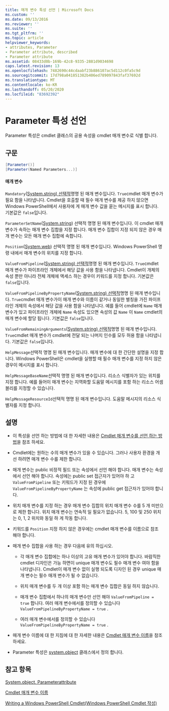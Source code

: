 ```yaml
---
title: 매개 변수 특성 선언 | Microsoft Docs
ms.custom: ''
ms.date: 09/13/2016
ms.reviewer: ''
ms.suite: ''
ms.tgt_pltfrm: ''
ms.topic: article
helpviewer_keywords:
- attributes, Parameter
- Parameter attribute, described
- Parameter attribute
ms.assetid: 08433d0b-169b-42c8-9335-2881d9034698
caps.latest.revision: 13
ms.openlocfilehash: 7482690c44cdaabf23b886107ac5d112c0fa5c9d
ms.sourcegitcommit: 17d798a041851382b406ed789097843faf37692d
ms.translationtype: MT
ms.contentlocale: ko-KR
ms.lasthandoff: 05/20/2020
ms.locfileid: "83692392"
---
```

# <a name="parameter-attribute-declaration"></a>Parameter 특성 선언

Parameter 특성은 cmdlet 클래스의 공용 속성을 cmdlet 매개 변수로 식별 합니다.

## <a name="syntax"></a>구문

```csharp
[Parameter()]
[Parameter(Named Parameters...)]
```

#### <a name="parameters"></a>매개 변수

`Mandatory`([System.string) 선택적](/dotnet/api/System.Boolean)명명 된 매개 변수입니다. `True`cmdlet 매개 변수가 필요 함을 나타냅니다. Cmdlet을 호출할 때 필수 매개 변수를 제공 하지 않으면 Windows PowerShell에서 사용자에 게 매개 변수 값을 묻는 메시지를 표시 합니다. 기본값은 `false`입니다.

`ParameterSetName`([System.string](/dotnet/api/System.String)) 선택적 명명 된 매개 변수입니다. 이 cmdlet 매개 변수가 속하는 매개 변수 집합을 지정 합니다. 매개 변수 집합이 지정 되지 않은 경우 매개 변수는 모든 매개 변수 집합에 속합니다.

`Position`([System.web](/dotnet/api/System.Int32)) 선택적 명명 된 매개 변수입니다. Windows PowerShell 명령 내에서 매개 변수의 위치를 지정 합니다.

`ValueFromPipeline`([System.string) 선택적](/dotnet/api/System.Boolean)명명 된 매개 변수입니다. `True`cmdlet 매개 변수가 파이프라인 개체에서 해당 값을 사용 함을 나타냅니다. Cmdlet이 개체의 속성 뿐만 아니라 전체 개체에 액세스 하는 경우이 키워드를 지정 합니다. 기본값은 `false`입니다.

`ValueFromPipelineByPropertyName`([System.string) 선택적](/dotnet/api/System.Boolean)명명 된 매개 변수입니다. `True`cmdlet 매개 변수가이 매개 변수와 이름이 같거나 동일한 별칭을 가진 파이프라인 개체의 속성에서 해당 값을 사용 함을 나타냅니다. 예를 들어 cmdlet에 `Name` 매개 변수가 있고 파이프라인 개체에 `Name` 속성도 있으면 속성의 값 `Name` 이 `Name` cmdlet의 매개 변수에 할당 됩니다. 기본값은 `false`입니다.

`ValueFromRemainingArguments`([System.string) 선택적](/dotnet/api/System.Boolean)명명 된 매개 변수입니다. `True`cmdlet 매개 변수가 cmdlet에 전달 되는 나머지 인수를 모두 허용 함을 나타냅니다. 기본값은 `false`입니다.

`HelpMessage`선택적 명명 된 매개 변수입니다. 매개 변수에 대 한 간단한 설명을 지정 합니다. Windows PowerShell은 cmdlet을 실행할 때 필수 매개 변수를 지정 하지 않은 경우이 메시지를 표시 합니다.

`HelpMessageBaseName`선택적 명명 된 매개 변수입니다. 리소스 식별자가 있는 위치를 지정 합니다. 예를 들어이 매개 변수는 지역화할 도움말 메시지를 포함 하는 리소스 어셈블리를 지정할 수 있습니다.

`HelpMessageResourceId`선택적 명명 된 매개 변수입니다. 도움말 메시지의 리소스 식별자를 지정 합니다.

## <a name="remarks"></a>설명

- 이 특성을 선언 하는 방법에 대 한 자세한 내용은 [Cmdlet 매개 변수를 선언 하는 방법](./how-to-declare-cmdlet-parameters.md)을 참조 하세요.

- Cmdlet에는 원하는 수의 매개 변수가 있을 수 있습니다. 그러나 사용자 환경을 개선 하려면 매개 변수 수를 제한 합니다.

- 매개 변수는 public 비정적 필드 또는 속성에서 선언 해야 합니다. 매개 변수는 속성에서 선언 해야 합니다. 속성에는 public set 접근자가 있어야 하 고 `ValueFromPipeline` 또는 키워드가 지정 된 경우에 `ValueFromPipelineByPropertyName` 는 속성에 public get 접근자가 있어야 합니다.

- 위치 매개 변수를 지정 하는 경우 매개 변수 집합의 위치 매개 변수 수를 5 개 미만으로 제한 합니다. 위치 매개 변수는 연속적 일 필요가 없습니다. 5, 100 및 250 위치는 0, 1, 2 위치와 동일 하 게 작동 합니다.

- 키워드를 `Position` 지정 하지 않은 경우에는 cmdlet 매개 변수를 이름으로 참조 해야 합니다.

- 매개 변수 집합을 사용 하는 경우 다음에 유의 하십시오.

  - 각 매개 변수 집합에는 하나 이상의 고유 매개 변수가 있어야 합니다. 바람직한 cmdlet 디자인은 가능 하면이 unique 매개 변수도 필수 매개 변수 여야 함을 나타냅니다. Cmdlet이 매개 변수 없이 실행 되도록 디자인 된 경우 unique 매개 변수는 필수 매개 변수가 될 수 없습니다.

  - 위치 매개 변수를 두 개 이상 포함 하는 매개 변수 집합은 동일 하지 않습니다.

  - 매개 변수 집합에서 하나의 매개 변수만 선언 해야 `ValueFromPipeline = true` 합니다. 여러 매개 변수에서를 정의할 수 있습니다 `ValueFromPipelineByPropertyName = true` .

  - 여러 매개 변수에서를 정의할 수 있습니다 `ValueFromPipelineByPropertyName = true` .

- 매개 변수 이름에 대 한 지침에 대 한 자세한 내용은 [Cmdlet 매개 변수 이름](standard-cmdlet-parameter-names-and-types.md)을 참조 하세요.

- Parameter 특성은 [system.object](/dotnet/api/System.Management.Automation.ParameterAttribute) 클래스에서 정의 합니다.

## <a name="see-also"></a>참고 항목

[System.object. Parameterattribute](/dotnet/api/System.Management.Automation.ParameterAttribute)

[Cmdlet 매개 변수 이름](standard-cmdlet-parameter-names-and-types.md)

[Writing a Windows PowerShell Cmdlet(Windows PowerShell Cmdlet 작성)](./writing-a-windows-powershell-cmdlet.md)
